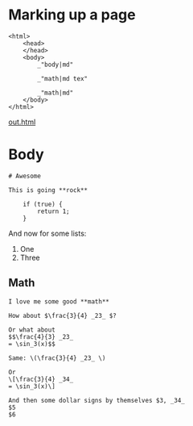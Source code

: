 # Marking up a page

    <html>
        <head>
        </head>
        <body>
            _"body|md"

            _"math|md tex"

            _"math|md"
        </body>
    </html>

[out.html](# "save:")

    
# Body

    # Awesome

    This is going **rock**

        if (true) {
            return 1;
        }

   And now for some lists:

   1. One
   2. Three

## Math

    I love me some good **math**

    How about $\frac{3}{4} _23_ $?

    Or what about
    $$\frac{4}{3} _23_
    = \sin_3(x)$$

    Same: \(\frac{3}{4} _23_ \)

    Or 
    \[\frac{3}{4} _34_
    = \sin_3(x)\]

    And then some dollar signs by themselves $3, _34_
    $5
    $6

